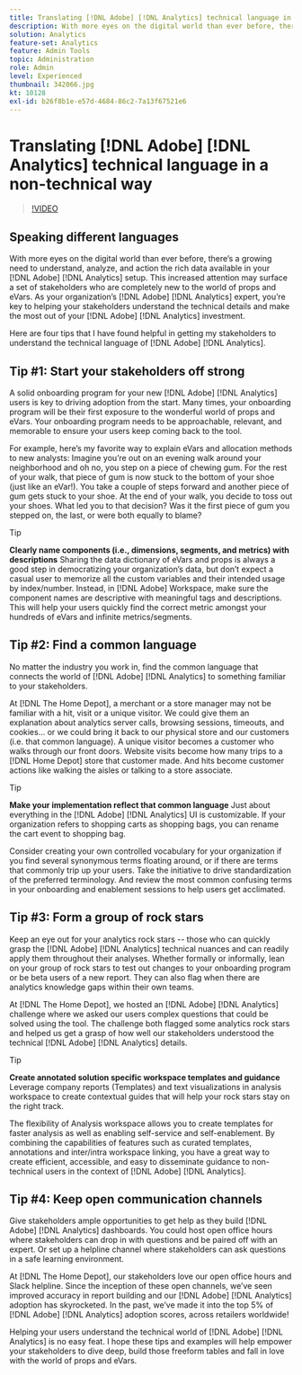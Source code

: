 ```yaml
---
title: Translating [!DNL Adobe] [!DNL Analytics] technical language in a non-technical way
description: With more eyes on the digital world than ever before, there’s a growing need to understand, analyze, and action the rich data available in your [!DNL Adobe] [!DNL Analytics] setup. This increased attention may surface a set of stakeholders who are completely new to the world of props and eVars. As your organization’s [!DNL Adobe] [!DNL Analytics] expert, you’re key to helping your stakeholders understand the technical details and make the most out of your [!DNL Adobe] [!DNL Analytics] investment.
solution: Analytics
feature-set: Analytics
feature: Admin Tools
topic: Administration
role: Admin
level: Experienced
thumbnail: 342066.jpg
kt: 10128
exl-id: b26f8b1e-e57d-4684-86c2-7a13f67521e6
---
```

# Translating [!DNL Adobe] [!DNL Analytics] technical language in a non-technical way

>[!VIDEO](https://video.tv.adobe.com/v/342066/?quality=12&learn=on)

## Speaking different languages

With more eyes on the digital world than ever before, there’s a growing need to understand, analyze, and action the rich data available in your [!DNL Adobe] [!DNL Analytics] setup. This increased attention may surface a set of stakeholders who are completely new to the world of props and eVars. As your organization’s [!DNL Adobe] [!DNL Analytics] expert, you’re key to helping your stakeholders understand the technical details and make the most out of your [!DNL Adobe] [!DNL Analytics] investment.

Here are four tips that I have found helpful in getting my stakeholders to understand the technical language of [!DNL Adobe] [!DNL Analytics].

## Tip #1: Start your stakeholders off strong

A solid onboarding program for your new [!DNL Adobe] [!DNL Analytics] users is key to driving adoption from the start. Many times, your onboarding program will be their first exposure to the wonderful world of props and eVars. Your onboarding program needs to be approachable, relevant, and memorable to ensure your users keep coming back to the tool.

For example, here’s my favorite way to explain eVars and allocation methods to new analysts: Imagine you’re out on an evening walk around your neighborhood and oh no, you step on a piece of chewing gum. For the rest of your walk, that piece of gum is now stuck to the bottom of your shoe (just like an eVar!). You take a couple of steps forward and another piece of gum gets stuck to your shoe. At the end of your walk, you decide to toss out your shoes. What led you to that decision? Was it the first piece of gum you stepped on, the last, or were both equally to blame?

>[!TIP]
>
>**Clearly name components (i.e., dimensions, segments, and metrics) with descriptions**
>Sharing the data dictionary of eVars and props is always a good step in democratizing your organization’s data, but don’t expect a casual user to memorize all the custom variables and their intended usage by index/number. Instead, in [!DNL Adobe] Workspace, make sure the component names are descriptive with meaningful tags and descriptions. This will help your users quickly find the correct metric amongst your hundreds of eVars and infinite metrics/segments.

## Tip #2: Find a common language

No matter the industry you work in, find the common language that connects the world of [!DNL Adobe] [!DNL Analytics] to something familiar to your stakeholders.

At [!DNL The Home Depot], a merchant or a store manager may not be familiar with a hit, visit or a unique visitor. We could give them an explanation about analytics server calls, browsing sessions, timeouts, and cookies… or we could bring it back to our physical store and our customers (i.e. that common language). A unique visitor becomes a customer who walks through our front doors. Website visits become how many trips to a [!DNL Home Depot] store that customer made. And hits become customer actions like walking the aisles or talking to a store associate.

>[!TIP]
>
>**Make your implementation reflect that common language**
>Just about everything in the [!DNL Adobe] [!DNL Analytics] UI is customizable. If your organization refers to shopping carts as shopping bags, you can rename the cart event to shopping bag.
>
>Consider creating your own controlled vocabulary for your organization if you find several synonymous terms floating around, or if there are terms that commonly trip up your users. Take the initiative to drive standardization of the preferred terminology. And review the most common confusing terms in your onboarding and enablement sessions to help users get acclimated.
 
## Tip #3: Form a group of rock stars

Keep an eye out for your analytics rock stars -- those who can quickly grasp the [!DNL Adobe] [!DNL Analytics] technical nuances and can readily apply them throughout their analyses. Whether formally or informally, lean on your group of rock stars to test out changes to your onboarding program or be beta users of a new report. They can also flag when there are analytics knowledge gaps within their own teams.

At [!DNL The Home Depot], we hosted an [!DNL Adobe] [!DNL Analytics] challenge where we asked our users complex questions that could be solved using the tool. The challenge both flagged some analytics rock stars and helped us get a grasp of how well our stakeholders understood the technical [!DNL Adobe] [!DNL Analytics] details.

>[!TIP]
>
>**Create annotated solution specific workspace templates and guidance**
>Leverage company reports (Templates) and text visualizations in analysis workspace to create contextual guides that will help your rock stars stay on the right track.
>
>The flexibility of Analysis workspace allows you to create templates for faster analysis as well as enabling self-service and self-enablement. By combining the capabilities of features such as curated templates, annotations and inter/intra workspace linking, you have a great way to create efficient, accessible, and easy to disseminate guidance to non-technical users in the context of [!DNL Adobe] [!DNL Analytics].

## Tip #4: Keep open communication channels

Give stakeholders ample opportunities to get help as they build [!DNL Adobe] [!DNL Analytics] dashboards. You could host open office hours where stakeholders can drop in with questions and be paired off with an expert. Or set up a helpline channel where stakeholders can ask questions in a safe learning environment.

At [!DNL The Home Depot], our stakeholders love our open office hours and Slack helpline. Since the inception of these open channels, we’ve seen improved accuracy in report building and our [!DNL Adobe] [!DNL Analytics] adoption has skyrocketed. In the past, we’ve made it into the top 5% of [!DNL Adobe] [!DNL Analytics] adoption scores, across retailers worldwide!

Helping your users understand the technical world of [!DNL Adobe] [!DNL Analytics] is no easy feat. I hope these tips and examples will help empower your stakeholders to dive deep, build those freeform tables and fall in love with the world of props and eVars.
